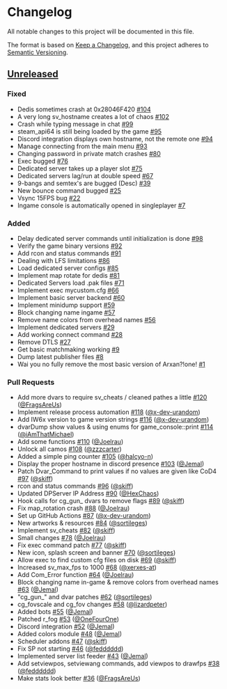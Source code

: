 # Changelog

All notable changes to this project will be documented in this file.

The format is based on [Keep a Changelog](https://keepachangelog.com/en/1.0.0/),
and this project adheres to [Semantic Versioning](https://semver.org/spec/v2.0.0.html).

## [Unreleased]

### Fixed

- Dedis sometimes crash at 0x28046F420 [\#104](https://github.com/XLabsProject/iw6x-client/issues/104)
- A very long sv_hostname creates a lot of chaos [\#102](https://github.com/XLabsProject/iw6x-client/issues/102)
- Crash while typing message in chat [\#99](https://github.com/XLabsProject/iw6x-client/issues/99)
- steam_api64 is still being loaded by the game [\#95](https://github.com/XLabsProject/iw6x-client/issues/95)
- Discord integration displays own hostname, not the remote one [\#94](https://github.com/XLabsProject/iw6x-client/issues/94)
- Manage connecting from the main menu [\#93](https://github.com/XLabsProject/iw6x-client/issues/93)
- Changing password in private match crashes [\#80](https://github.com/XLabsProject/iw6x-client/issues/80)
- Exec bugged [\#76](https://github.com/XLabsProject/iw6x-client/issues/76)
- Dedicated server takes up a player slot [\#75](https://github.com/XLabsProject/iw6x-client/issues/75)
- Dedicated servers lag/run at double speed [\#67](https://github.com/XLabsProject/iw6x-client/issues/67)
- 9-bangs and semtex's are bugged \(Desc\) [\#39](https://github.com/XLabsProject/iw6x-client/issues/39)
- New bounce command bugged [\#25](https://github.com/XLabsProject/iw6x-client/issues/25)
- Vsync 15FPS bug [\#22](https://github.com/XLabsProject/iw6x-client/issues/22)
- Ingame console is automatically opened in singleplayer [\#7](https://github.com/XLabsProject/iw6x-client/issues/7)

### Added

- Delay dedicated server commands until initialization is done [\#98](https://github.com/XLabsProject/iw6x-client/issues/98)
- Verify the game binary versions [\#92](https://github.com/XLabsProject/iw6x-client/issues/92)
- Add rcon and status commands [\#91](https://github.com/XLabsProject/iw6x-client/issues/91)
- Dealing with LFS limitations [\#86](https://github.com/XLabsProject/iw6x-client/issues/86)
- Load dedicated server configs [\#85](https://github.com/XLabsProject/iw6x-client/issues/85)
- Implement map rotate for dedis [\#81](https://github.com/XLabsProject/iw6x-client/issues/81)
- Dedicated Servers load .pak files [\#71](https://github.com/XLabsProject/iw6x-client/issues/71)
- Implement exec mycustom.cfg [\#66](https://github.com/XLabsProject/iw6x-client/issues/66)
- Implement basic server backend [\#60](https://github.com/XLabsProject/iw6x-client/issues/60)
- Implement minidump support [\#59](https://github.com/XLabsProject/iw6x-client/issues/59)
- Block changing name ingame [\#57](https://github.com/XLabsProject/iw6x-client/issues/57)
- Remove name colors from overhead names [\#56](https://github.com/XLabsProject/iw6x-client/issues/56)
- Implement dedicated servers [\#29](https://github.com/XLabsProject/iw6x-client/issues/29)
- Add working connect command [\#28](https://github.com/XLabsProject/iw6x-client/issues/28)
- Remove DTLS [\#27](https://github.com/XLabsProject/iw6x-client/issues/27)
- Get basic matchmaking working [\#9](https://github.com/XLabsProject/iw6x-client/issues/9)
- Dump latest publisher files [\#8](https://github.com/XLabsProject/iw6x-client/issues/8)
- Wai you no fully remove the most basic version of Arxan?!one! [\#1](https://github.com/XLabsProject/iw6x-client/issues/1)

### Pull Requests

- Add more dvars to require sv_cheats / cleaned pathes a little [\#120](https://github.com/XLabsProject/iw6x-client/pull/120) ([@FragsAreUs](https://github.com/FragsAreUs))
- Implement release process automation [\#118](https://github.com/XLabsProject/iw6x-client/pull/118) ([@x-dev-urandom](https://github.com/x-dev-urandom))
- Add IW6x version to game version strings [\#116](https://github.com/XLabsProject/iw6x-client/pull/116) ([@x-dev-urandom](https://github.com/x-dev-urandom))
- dvarDump show values & using enums for game_console::print [\#114](https://github.com/XLabsProject/iw6x-client/pull/114) ([@iAmThatMichael](https://github.com/iAmThatMichael))
- Add some functions [\#110](https://github.com/XLabsProject/iw6x-client/pull/110) ([@Joelrau](https://github.com/Joelrau))
- Unlock all camos [\#108](https://github.com/XLabsProject/iw6x-client/pull/108) ([@zzzcarter](https://github.com/zzzcarter))
- Added a simple ping counter [\#105](https://github.com/XLabsProject/iw6x-client/pull/105) ([@halcyo-n](https://github.com/halcyo-n))
- Display the proper hostname in discord presence [\#103](https://github.com/XLabsProject/iw6x-client/pull/103) ([@Jemal](https://github.com/Jemal))
- Patch Dvar_Command to print values if no values are given like CoD4 [\#97](https://github.com/XLabsProject/iw6x-client/pull/97) ([@skiff](https://github.com/skiff))
- rcon and status commands [\#96](https://github.com/XLabsProject/iw6x-client/pull/96) ([@skiff](https://github.com/skiff))
- Updated DPServer IP Address [\#90](https://github.com/XLabsProject/iw6x-client/pull/90) ([@HexChaos](https://github.com/HexChaos))
- Hook calls for cg_gun\_ dvars to remove flags [\#89](https://github.com/XLabsProject/iw6x-client/pull/89) ([@skiff](https://github.com/skiff))
- Fix map_rotation crash [\#88](https://github.com/XLabsProject/iw6x-client/pull/88) ([@Joelrau](https://github.com/Joelrau))
- Set up GitHub Actions [\#87](https://github.com/XLabsProject/iw6x-client/pull/87) ([@x-dev-urandom](https://github.com/x-dev-urandom))
- New artworks & resources [\#84](https://github.com/XLabsProject/iw6x-client/pull/84) ([@sortileges](https://github.com/sortileges))
- Implement sv_cheats [\#82](https://github.com/XLabsProject/iw6x-client/pull/82) ([@skiff](https://github.com/skiff))
- Small changes [\#78](https://github.com/XLabsProject/iw6x-client/pull/78) ([@Joelrau](https://github.com/Joelrau))
- Fix exec command patch [\#77](https://github.com/XLabsProject/iw6x-client/pull/77) ([@skiff](https://github.com/skiff))
- New icon, splash screen and banner [\#70](https://github.com/XLabsProject/iw6x-client/pull/70) ([@sortileges](https://github.com/sortileges))
- Allow exec to find custom cfg files on disk [\#69](https://github.com/XLabsProject/iw6x-client/pull/69) ([@skiff](https://github.com/skiff))
- Increased sv_max_fps to 1000 [\#68](https://github.com/XLabsProject/iw6x-client/pull/68) ([@xerxes-at](https://github.com/xerxes-at))
- Add Com_Error function [\#64](https://github.com/XLabsProject/iw6x-client/pull/64) ([@Joelrau](https://github.com/Joelrau))
- Block changing name in-game & remove colors from overhead names [\#63](https://github.com/XLabsProject/iw6x-client/pull/63) ([@Jemal](https://github.com/Jemal))
- "cg_gun\_" and dvar patches [\#62](https://github.com/XLabsProject/iw6x-client/pull/62) ([@sortileges](https://github.com/sortileges))
- cg_fovscale and cg_fov changes [\#58](https://github.com/XLabsProject/iw6x-client/pull/58) ([@lizardpeter](https://github.com/lizardpeter))
- Added bots [\#55](https://github.com/XLabsProject/iw6x-client/pull/55) ([@Jemal](https://github.com/Jemal))
- Patched r_fog [\#53](https://github.com/XLabsProject/iw6x-client/pull/53) ([@OneFourOne](https://github.com/OneFourOne))
- Discord integration [\#52](https://github.com/XLabsProject/iw6x-client/pull/52) ([@Jemal](https://github.com/Jemal))
- Added colors module [\#48](https://github.com/XLabsProject/iw6x-client/pull/48) ([@Jemal](https://github.com/Jemal))
- Scheduler addons [\#47](https://github.com/XLabsProject/iw6x-client/pull/47) ([@skiff](https://github.com/skiff))
- Fix SP not starting [\#46](https://github.com/XLabsProject/iw6x-client/pull/46) ([@fedddddd](https://github.com/fedddddd))
- Implemented server list feeder [\#43](https://github.com/XLabsProject/iw6x-client/pull/43) ([@Jemal](https://github.com/Jemal))
- Add setviewpos, setviewang commands, add viewpos to drawfps [\#38](https://github.com/XLabsProject/iw6x-client/pull/38) ([@fedddddd](https://github.com/fedddddd))
- Make stats look better [\#36](https://github.com/XLabsProject/iw6x-client/pull/36) ([@FragsAreUs](https://github.com/FragsAreUs))

[unreleased]: https://github.com/XLabsProject/iw6x-client/tree/HEAD
